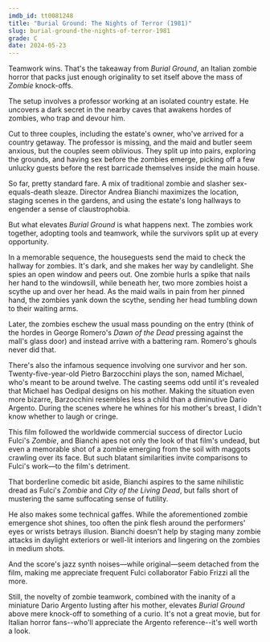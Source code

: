 ```yaml
---
imdb_id: tt0081248
title: "Burial Ground: The Nights of Terror (1981)"
slug: burial-ground-the-nights-of-terror-1981
grade: C
date: 2024-05-23
---
```


Teamwork wins. That's the takeaway from _Burial Ground_, an Italian zombie horror that packs just enough originality to set itself above the mass of <span data-imdb-id="tt0080057">_Zombie_</span> knock-offs.

<!-- end -->

The setup involves a professor working at an isolated country estate. He uncovers a dark secret in the nearby caves that awakens hordes of zombies, who trap and devour him.

Cut to three couples, including the estate's owner, who've arrived for a country getaway. The professor is missing, and the maid and butler seem anxious, but the couples seem oblivious. They split up into pairs, exploring the grounds, and having sex before the zombies emerge, picking off a few unlucky guests before the rest barricade themselves inside the main house.

So far, pretty standard fare. A mix of traditional zombie and slasher sex-equals-death sleaze. Director Andrea Bianchi maximizes the location, staging scenes in the gardens, and using the estate's long hallways to engender a sense of claustrophobia.

But what elevates _Burial Ground_ is what happens next. The zombies work together, adopting tools and teamwork, while the survivors split up at every opportunity.

In a memorable sequence, the houseguests send the maid to check the hallway for zombies. It's dark, and she makes her way by candlelight. She spies an open window and peers out. One zombie hurls a spike that nails her hand to the windowsill, while beneath her, two more zombies hoist a scythe up and over her head. As the maid wails in pain from her pinned hand, the zombies yank down the scythe, sending her head tumbling down to their waiting arms.

Later, the zombies eschew the usual mass pounding on the entry (think of the hordes in George Romero's <span data-imdb-id="tt0077402">_Dawn of the Dead_</span> pressing against the mall's glass door) and instead arrive with a battering ram. Romero's ghouls never did that.

There's also the infamous sequence involving one survivor and her son. Twenty-five-year-old Pietro Barzocchini plays the son, named Michael, who's meant to be around twelve. The casting seems odd until it's revealed that Michael has Oedipal designs on his mother. Making the situation even more bizarre, Barzocchini resembles less a child than a diminutive Dario Argento. During the scenes where he whines for his mother's breast, I didn't know whether to laugh or cringe.

This film followed the worldwide commercial success of director Lucio Fulci's _Zombie_, and Bianchi apes not only the look of that film's undead, but even a memorable shot of a zombie emerging from the soil with maggots crawling over its face. But such blatant similarities invite comparisons to Fulci's work—to the film's detriment.

That borderline comedic bit aside, Bianchi aspires to the same nihilistic dread as Fulci's _Zombie_ and <span data-imdb-id="tt0081318">_City of the Living Dead_</span>, but falls short of mustering the same suffocating sense of futility.

He also makes some technical gaffes. While the aforementioned zombie emergence shot shines, too often the pink flesh around the performers' eyes or wrists betrays illusion. Bianchi doesn't help by staging many zombie attacks in daylight exteriors or well-lit interiors and lingering on the zombies in medium shots.

And the score's jazz synth noises—while original—seem detached from the film, making me appreciate frequent Fulci collaborator Fabio Frizzi all the more.

Still, the novelty of zombie teamwork, combined with the inanity of a miniature Dario Argento lusting after his mother, elevates _Burial Ground_ above mere knock-off to something of a curio. It's not a great movie, but for Italian horror fans--who'll appreciate the Argento reference--it's well worth a look.
